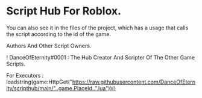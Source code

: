 
# Script Hub For Roblox.

You can also see it in the files of the project, which has a usage that calls the script according to the id of the game.

Authors And Other Script Owners.

! DanceOfEternity#0001 : The Hub Creator And Scripter Of The Other Game Scripts.

For Executors : loadstring(game:HttpGet("https://raw.githubusercontent.com/DanceOfEternity/scripthub/main/"..game.PlaceId..".lua"))()

